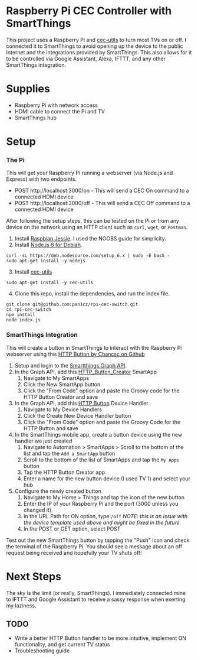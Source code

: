 # Raspberry Pi CEC Controller with SmartThings

This project uses a Raspberry Pi and [cec-utils](http://manpages.ubuntu.com/manpages/precise/man1/cec-client.1.html) to turn most TVs on or off. I connected it to SmartThings to avoid opening up the device to the public Internet and the integrations provided by SmartThings. This also allows for it to be controlled via Google Assistant, Alexa, IFTTT, and any other SmartThings integration.

# Supplies

- Raspberry Pi with network access
- HDMI cable to connect the Pi and TV
- SmartThings hub

# Setup
### The Pi
This will get your Raspberry Pi running a webserver (via Node.js and Express) with two endpoints.
- POST http://localhost:3000/on - This will send a CEC On command to a connected HDMI device
- POST http://localhost:3000/off - This will send a CEC Off command to a connected HDMI device

After following the setup steps, this can be tested on the Pi or from any device on the network using an HTTP client such as `curl`, `wget`, or `Postman`.

1. Install [Raspbian Jessie](https://www.raspberrypi.org/downloads/raspbian/). I used the NOOBS guide for simplicity.
2. Install [Node.js 6 for Debian](https://nodejs.org/en/download/package-manager/).
```
curl -sL https://deb.nodesource.com/setup_6.x | sudo -E bash -
sudo apt-get install -y nodejs
```
3. Install [cec-utils]([cec-utils](https://launchpad.net/ubuntu/precise/+package/cec-utils))
```
sudo apt-get install -y cec-utils
```
4. Clone this repo, install the dependencies, and run the index file.
```
git clone git@github.com:pan1cz/rpi-cec-switch.git
cd rpi-cec-switch
npm install
node index.js
```
### SmartThings Integration
This will create a button in SmartThings to interact with the Raspberry Pi webserver using this [HTTP Button by Chancsc on Github](https://github.com/chancsc/SC_SmartThings)

1. Setup and login to the [Smartthings Graph API](https://graph.api.smartthings.com/).
2. In the Graph API, add this [HTTP_Button_Creator](https://github.com/chancsc/SC_SmartThings/blob/master/IR-Remote/smartapps/HTTP_Button_Creator.groovy) SmartApp
    1. Navigate to My SmartApps
    2. Click the New SmartApp button
    3. Click the "From Code" option and paste the Groovy code for the HTTP Button Creator and save
3. In the Graph API, add this [HTTP Button](https://github.com/chancsc/SC_SmartThings/blob/master/IR-Remote/device-handler/HTTP_Button.groovy) Device Handler
    1. Navigate to My Device Handlers
    2. Click the Create New Device Handler button
    3. Click the "From Code" option and paste the Groovy Code for the HTTP Button and save
4. In the SmartThings mobile app, create a button device using the new handler we just created
    1. Navigate to Automation > SmartApps > Scroll to the bottom of the list and tap the `Add a SmartApp` button
    2. Scroll to the bottom of the list of SmartApps and tap the `My Apps` button
    3. Tap the HTTP Button Creator app
    4. Enter a name for the new button device (I used TV 1) and select your hub
5. Configure the newly created button
    1. Navigate to My Home > Things and tap the icon of the new button 
    2. Enter the IP of your Raspberry Pi and the port (3000 unless you changed it)
    3. In the URL Path for ON option, type `/off` *NOTE: this is an issue with the device template used above and might be fixed in the future*
    4. In the POST or GET option, select POST

Test out the new SmartThings button by tapping the "Push" icon and check the terminal of the Raspberry Pi. You should see a message about an off request being received and hopefully your TV shuts off!

# Next Steps

The sky is the limit (or really, SmartThings). I immediately connected mine to IFTTT and Google Assistant to receive a sassy response when exerting my laziness.

## TODO
- Write a better HTTP Button handler to be more intuitive, implement ON functionality, and get current TV status
- Troubleshooting guide
